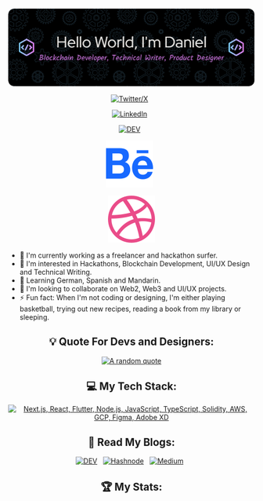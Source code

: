 <div align="center">

[![Header](assets/header1.png)](https://github.com/Dexter49)

[![Twitter/X](https://skillicons.dev/icons?i=twitter)](https://twitter.com/DanielTobiOnipe) &nbsp;

[![LinkedIn](https://skillicons.dev/icons?i=linkedin)](https://www.linkedin.com/in/daniel-tobi-onipe/) &nbsp;

[![DEV](https://skillicons.dev/icons?i=devto)](https://dev.to/@BigDexter) &nbsp;

[![Behance](assets/behance1.svg)](https://behance.net/Dexter49) &nbsp;

[![Dribbble](assets/dribbble1.svg)](https://dribbble.net/Dexter49)

</div>

- 🔭 I'm currently working as a freelancer and hackathon surfer.
- 👀 I'm interested in Hackathons, Blockchain Development, UI/UX Design and Technical Writing.
- 🌱 Learning German, Spanish and Mandarin.
- 💞️ I'm looking to collaborate on Web2, Web3 and UI/UX projects.
- ⚡ Fun fact: When I'm not coding or designing, I'm either playing basketball, trying out new recipes, reading a book from my library or sleeping.

<div align="center">

## 💡 Quote For Devs and Designers:

[![A random quote](https://quotes-github-readme.vercel.app/api?type=horizontal&theme=dark)](https://github.com/piyushsuthar/github-readme-quotes)

## 💻 My Tech Stack:

[![Next.js, React, Flutter, Node.js, JavaScript, TypeScript, Solidity, AWS, GCP, Figma, Adobe XD](https://skillicons.dev/icons?i=next,react,flutter,nodejs,js,ts,solidity,aws,gcp,figma,xd)](https://skillicons.dev)

## 📖 Read My Blogs:

<p>
    <a target="_blank"href="https://dev.to/bigdexter"><img alt="DEV" src="https://img.shields.io/badge/dev.to-0A0A0A?style=for-the-badge&logo=dev.to&logoColor=white" /></a>&nbsp;&nbsp;
    <a target="_blank"href="https://dexter.hashnode.dev/"><img alt="Hashnode" src="https://img.shields.io/badge/Hashnode-2962FF?style=for-the-badge&logo=hashnode&logoColor=white" /></a>&nbsp;&nbsp;
    <a target="_blank"href="https://medium.com/@BigDexter"><img alt="Medium" src="https://img.shields.io/badge/Medium-12100E?style=for-the-badge&logo=medium&logoColor=white" /></a>&nbsp;&nbsp;
</p>

## 🏆 My Stats:
